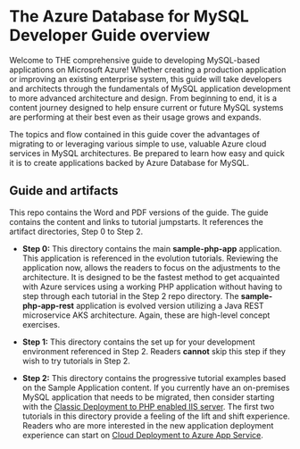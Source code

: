 # The Azure Database for MySQL Developer Guide overview

Welcome to THE comprehensive guide to developing MySQL-based applications on Microsoft Azure! Whether creating a production application or improving an existing enterprise system, this guide will take developers and architects through the fundamentals of MySQL application development to more advanced architecture and design. From beginning to end, it is a content journey designed to help ensure current or future MySQL systems are performing at their best even as their usage grows and expands.

The topics and flow contained in this guide cover the advantages of migrating to or leveraging various simple to use, valuable Azure cloud services in MySQL architectures. Be prepared to learn how easy and quick it is to create applications backed by Azure Database for MySQL.

## Guide and artifacts

This repo contains the Word and PDF versions of the guide.  The guide contains the content and links to tutorial jumpstarts. It references the artifact directories, Step 0 to Step 2.

- **Step 0:** This directory contains the main **sample-php-app** application. This application is referenced in the evolution tutorials. Reviewing the application now, allows the readers to focus on the adjustments to the architecture.  It is designed to be the fastest method to get acquainted with Azure services using a working PHP application without having to step through each tutorial in the Step 2 repo directory. The **sample-php-app-rest** application is evolved version utilizing a Java REST microservice AKS architecture. Again, these are high-level concept exercises.

- **Step 1:** This directory contains the set up for your development environment referenced in Step 2. Readers **cannot** skip this step if they wish to try tutorials in Step 2.
  
- **Step 2:** This directory contains the progressive tutorial examples based on the Sample Application content. If you currently have an on-premises MySQL application that needs to be migrated, then consider starting with the [Classic Deployment to PHP enabled IIS server](https://github.com/Azure/azure-mysql/tree/master/DeveloperGuide/step-2-developer-journey-steps/01-ClassicDeploy). The first two tutorials in this directory provide a feeling of the lift and shift experience. Readers who are more interested in the new application deployment experience can start on [Cloud Deployment to Azure App Service](https://github.com/Azure/azure-mysql/tree/master/DeveloperGuide/step-2-developer-journey-steps/02-02-CloudDeploy-AppSvc).
